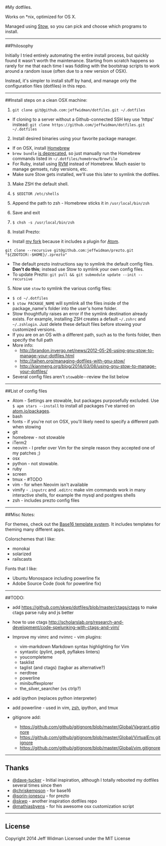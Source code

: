 #My dotfiles.

Works on *nix, optimized for OS X.

Managed using [Stow](http://www.gnu.org/software/stow/), so you can pick and
choose which programs to install.


---
##Philosophy

Initially I tried entirely automating the entire install process, but quickly
found it wasn't worth the maintenance. Starting from scratch happens so rarely
for me that each time I was fiddling with the bootstrap scripts to work around
a random issue (often due to a new version of OSX).

Instead, it's simpler to install stuff by hand, and manage only the
configuration files (dotfiles) in this repo.


---
##Install steps on a clean OSX machine:

1. `git clone git@github.com:jeffwidman/dotfiles.git ~/.dotfiles`
  - If cloning to a server without a Github-connected SSH key use 'https' instead:
      `git clone https://github.com/jeffwidman/dotfiles.git ~/.dotfiles`

2. Install desired binaries using your favorite package manager.
  - If on OSX, install [Homebrew](http://brew.sh/)
  - `brew bundle` [is deprecated](https://github.com/Homebrew/homebrew/issues/32952), so just manually run the Homebrew commands listed in `~/.dotfiles/homebrew/Brewfile`
  - For Ruby, install using [RVM](http://rvm.io/) instead of Homebrew. Much easier to manage gemsets, ruby versions, etc.
  - Make sure Stow gets installed, we'll use this later to symlink the dotfiles.

3. Make ZSH the default shell.  
  1. `$ $EDITOR /etc/shells`
  2. Append the path to zsh - Homebrew sticks it in `/usr/local/bin/zsh`
  3. Save and exit
  4. `$ chsh -s /usr/local/bin/zsh`

4. Install Prezto:
  - Install [my fork](https://github.com/jeffwidman/prezto) because it includes a plugin for [Atom](http://atom.io).

  `git clone --recursive git@github.com:jeffwidman/prezto.git "${ZDOTDIR:-$HOME}/.zprezto"`

  - The default prezto instructions say to symlink the default config files.
    **Don't do this**; instead use Stow to symlink your own config files.
  - To update Prezto: `git pull && git submodule update --init --recursive`

5. Now use `stow` to symlink the various config files:
  - `$ cd ~/.dotfiles`
  - `$ stow PACKAGE_NAME` will symlink all the files inside of the package_name's folder into the user's home folder.
  - Stow thoughtfully raises an error if the symlink destination already exists. For example, installing ZSH creates a default `~/.zshrc` and `~/.zshlogin`. Just delete these default files before stowing your customized versions.
  - If you are on an OS with a different path, such as to the fonts folder, then specify the full path
  - More info:
     - http://brandon.invergo.net/news/2012-05-26-using-gnu-stow-to-manage-your-dotfiles.html
     - http://taihen.org/managing-dotfiles-with-gnu-stow/
     - http://kianmeng.org/blog/2014/03/08/using-gnu-stow-to-manage-your-dotfiles/
  - Several config files aren't `stow`able--review the list below

---
##List of config files

 - Atom - Settings are stowable, but packages purposefully excluded. Use `$ apm stars --install` to install all packages I've starred on [atom.io/packages](https://atom.io/packages).
 - bash
 - fonts - if you're not on OSX, you'll likely need to specify a different path when stowing
 - git
 - homebrew - not stowable
 - iTerm2
 - neovim - I prefer over Vim for the simple reason they accepted one of my patches ;)
 - osx
 - python - not stowable.
 - ruby
 - screen
 - tmux - #TODO
 - vim - for when Neovim isn't available
 - vimify - `.inputrc` and `.editrc` make vim commands work in many interactive
    shells, for example the mysql and postgres shells
 - zsh - includes prezto config files


---
##Misc Notes:

For themes, check out the [Base16 template system](https://github.com/chriskempson/base16). It includes templates for
theming many different apps.

Colorschemes that I like:
 - monokai
 - solarized
 - railscasts

Fonts that I like:
 - Ubuntu Monospace including powerline fix
 - Adobe Source Code (look for powerline fix)


---
##TODO:

 - add https://github.com/skwp/dotfiles/blob/master/ctags/ctags to make ctags parse ruby and js better
 - how to use ctags http://scholarslab.org/research-and-development/code-spelunking-with-ctags-and-vim/

 - Improve my vimrc and nvimrc - vim plugins:
   - vim-markdown Markdown syntax highlighting for Vim
   - syntastic (pylint, pep8, pyflakes linters)
   - youcompleteme
   - tasklist
   - taglist (and ctags) (tagbar as alternative?)
   - nerdtree
   - powerline
   - minibuffexplorer
   - the_silver_searcher (vs ctrlp?)

 - add ipython (replaces python interpreter)

 - add powerline - used in vim, [zsh](http://powerline.readthedocs.org/en/latest/usage/shell-prompts.html), ipython, and tmux

 - gitignore add:
    - https://github.com/github/gitignore/blob/master/Global/Vagrant.gitignore
    - https://github.com/github/gitignore/blob/master/Global/VirtualEnv.gitignore
    - https://github.com/github/gitignore/blob/master/Global/vim.gitignore


---
## Thanks

 - [@dave-tucker](https://github.com/dave-tucker/dotfiles) - Initial inspiration, although I totally rebooted my dotfiles several times since then
 - [@chriskempson](https://github.com/chriskempson/base16) - for base16
 - [@sorin-ionescu](https://github.com/sorin-ionescu/prezto) - for prezto
 - [@skwp](https://github.com/skwp/dotfiles) - another inspiration dotfiles repo
 - [@mathiasbyens](https://github.com/mathiasbynens/dotfiles) - for his awesome osx customization script

---
## License

Copyright 2014 Jeff Widman
Licensed under the MIT License
